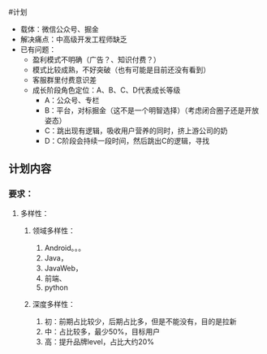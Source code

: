 #计划
* 载体：微信公众号、掘金
* 解决痛点：中高级开发工程师缺乏
* 已有问题：
    * 盈利模式不明确（广告？、知识付费？）
    * 模式比较成熟，不好突破（也有可能是目前还没有看到）
    * 客服群里付费意识差
    * 成长阶段角色定位：A、B、C、D代表成长等级
        * A：公众号、专栏
        * B：平台，对标掘金（这不是一个明智选择）（考虑闭合圈子还是开放姿态）
        * C：跳出现有逻辑，吸收用户营养的同时，挤上游公司的奶
        * D：C阶段会持续一段时间，然后跳出C的逻辑，寻找
## 计划内容
### 要求：
1. 多样性：
    1. 领域多样性：
        1. Android。。。
        2. Java，
        3. JavaWeb，
        4. 前端、
        5. python

    1. 深度多样性：
        1. 初：前期占比较少，后期占比多，但是不能没有，目的是拉新
        2. 中：占比较多，最少50%，目标用户
        3. 高：提升品牌level，占比大约20%